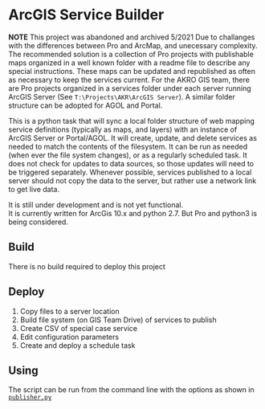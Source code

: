 # ArcGIS Service Builder

**NOTE**
This project was abandoned and archived 5/2021 Due to challanges with the 
differences between Pro and ArcMap, and unecessary complexity. The recommended
solution is a collection of Pro projects with publishable maps organized in
a well known folder with a readme file to describe any special instructions.
These maps can be updated and republished as often as necessary to keep the
services current. For the AKRO GIS team, there are Pro projects organized in
a services folder under each server running ArcGIS Server (See
`T:\Projects\AKR\ArcGIS Server`).  A similar folder structure can be adopted
for AGOL and Portal.

This is a python task that will sync a local folder structure of web mapping
service definitions (typically as maps, and layers) with an instance of ArcGIS
Server or Portal/AGOL.  It will create, update, and delete services as needed
to match the contents of the filesystem.  It can be run as needed (when ever
the file system changes), or as a regularly scheduled task.  It does not
check for updates to data sources, so those updates will need to be triggered
separately. Whenever possible, services published to a local server should not
copy the data to the server, but rather use a network link to get live data.

It is still under development and is not yet functional.  
It is currently written for ArcGis 10.x and python 2.7.  But Pro and python3
is being considered.

## Build

There is no build required to deploy this project

## Deploy

1) Copy files to a server location
2) Build file system (on GIS Team Drive) of services to publish
3) Create CSV of special case service
4) Edit configuration parameters
5) Create and deploy a schedule task

## Using

The script can be run from the command line with the options as shown in
[`publisher.py`](https://github.com/AKROGIS/AGSbuilder/blob/a51a3633759cbdc067fef5ba39dfde44a92de23b/publisher.py#L36-L75)
